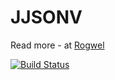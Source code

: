 JJSONV
======

Read more - at [Rogwel](http://rogwel.org/libraries/)

[![Build Status](https://travis-ci.org/Rogwel/JJSONV.png?branch=master)](https://travis-ci.org/Rogwel/JJSONV)
